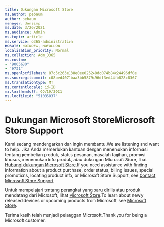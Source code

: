 ```yaml
---
title: Dukungan Microsoft Store
ms.author: pebaum
author: pebaum
manager: dansimp
ms.date: 3/26/2021
ms.audience: Admin
ms.topic: article
ms.service: o365-administration
ROBOTS: NOINDEX, NOFOLLOW
localization_priority: Normal
ms.collection: Adm_O365
ms.custom:
- "9005680"
- "9751"
ms.openlocfilehash: 87c5c263e138e0ee025248dc074b84c24496df0e
ms.sourcegitcommit: c08bed4071baa3bb5879496df3ed44fb828c8367
ms.translationtype: MT
ms.contentlocale: id-ID
ms.lasthandoff: 03/19/2021
ms.locfileid: "51036037"
---
```

# <a name="microsoft-store-support"></a><span data-ttu-id="fef1d-102">Dukungan Microsoft Store</span><span class="sxs-lookup"><span data-stu-id="fef1d-102">Microsoft Store Support</span></span>

<span data-ttu-id="fef1d-103">Kami sedang mendengarkan dan ingin membantu.</span><span class="sxs-lookup"><span data-stu-id="fef1d-103">We are listening and want to help.</span></span> <span data-ttu-id="fef1d-104">Jika Anda memerlukan bantuan dengan menemukan informasi tentang pembelian produk, status pesanan, masalah tagihan, promosi khusus, menemukan info produk, atau dukungan Microsoft Store, lihat [Hubungi dukungan Microsoft Store](https://support.microsoft.com/account-billing/contact-microsoft-store-support-4f615f2a-6bbd-fd69-6695-ae213d63eef0).</span><span class="sxs-lookup"><span data-stu-id="fef1d-104">If you need assistance with finding information about a product purchase, order status, billing issues, special promotions, locating product info, or Microsoft Store Support, see [Contact Microsoft Store Support](https://support.microsoft.com/account-billing/contact-microsoft-store-support-4f615f2a-6bbd-fd69-6695-ae213d63eef0).</span></span>

<span data-ttu-id="fef1d-105">Untuk mempelajari tentang perangkat yang baru dirilis atau produk mendatang dari Microsoft, lihat [Microsoft Store](https://www.microsoft.com/?ql=1).</span><span class="sxs-lookup"><span data-stu-id="fef1d-105">To learn about newly released devices or upcoming products from Microsoft, see [Microsoft Store](https://www.microsoft.com/?ql=1).</span></span>

<span data-ttu-id="fef1d-106">Terima kasih telah menjadi pelanggan Microsoft.</span><span class="sxs-lookup"><span data-stu-id="fef1d-106">Thank you for being a Microsoft customer.</span></span>